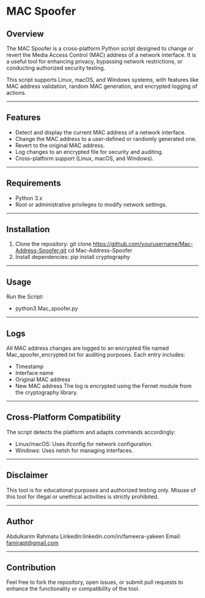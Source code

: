 # MAC Spoofer

## Overview
The MAC Spoofer is a cross-platform Python script designed to change or revert the Media Access Control (MAC) address of a network interface. It is a useful tool for enhancing privacy, bypassing network restrictions, or conducting authorized security testing.

This script supports Linux, macOS, and Windows systems, with features like MAC address validation, random MAC generation, and encrypted logging of actions.

---

## Features
- Detect and display the current MAC address of a network interface.
- Change the MAC address to a user-defined or randomly generated one.
- Revert to the original MAC address.
- Log changes to an encrypted file for security and auditing.
- Cross-platform support (Linux, macOS, and Windows).

---

## Requirements
- Python 3.x
- Root or administrative privileges to modify network settings.

---

## Installation
1. Clone the repository:
   git clone https://github.com/yourusername/Mac-Address-Spoofer.git
 cd Mac-Address-Spoofer
3. Install dependencies:
   pip install cryptography

---

## Usage
Run the Script:
- python3 Mac_spoofer.py

---

## Logs
All MAC address changes are logged to an encrypted file named Mac_spoofer_encrypted.txt for auditing purposes. Each entry includes:
- Timestamp
- Interface name
- Original MAC address
- New MAC address
The log is encrypted using the Fernet module from the cryptography library.

---

## Cross-Platform Compatibility
The script detects the platform and adapts commands accordingly:
- Linux/macOS: Uses ifconfig for network configuration.
- Windows: Uses netsh for managing interfaces.

---

## Disclaimer
This tool is for educational purposes and authorized testing only. Misuse of this tool for illegal or unethical activities is strictly prohibited.

---

## Author
Abdulkarim Rahmatu
LinkedIn:linkedin.com/in/fameera-yakeen
Email: famirapt@gmail.com

---

## Contribution
Feel free to fork the repository, open issues, or submit pull requests to enhance the functionality or compatibility of the tool.

